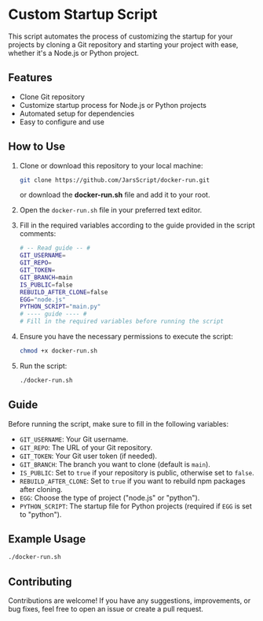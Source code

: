 # Custom Startup Script

This script automates the process of customizing the startup for your projects by cloning a Git repository and starting your project with ease, whether it's a Node.js or Python project.

## Features

- Clone Git repository
- Customize startup process for Node.js or Python projects
- Automated setup for dependencies
- Easy to configure and use

## How to Use

1. Clone or download this repository to your local machine:

    ```bash
    git clone https://github.com/JarsScript/docker-run.git
    ```
    or download the **docker-run.sh** file and add it to your root.

3. Open the `docker-run.sh` file in your preferred text editor.

4. Fill in the required variables according to the guide provided in the script comments:

    ```bash
    # -- Read guide -- #
    GIT_USERNAME=
    GIT_REPO=
    GIT_TOKEN=
    GIT_BRANCH=main
    IS_PUBLIC=false
    REBUILD_AFTER_CLONE=false
    EGG="node.js"
    PYTHON_SCRIPT="main.py"
    # ---- guide ---- #
    # Fill in the required variables before running the script
    ```

5. Ensure you have the necessary permissions to execute the script:

    ```bash
    chmod +x docker-run.sh
    ```

6. Run the script:

    ```bash
    ./docker-run.sh
    ```

## Guide

Before running the script, make sure to fill in the following variables:

- `GIT_USERNAME`: Your Git username.
- `GIT_REPO`: The URL of your Git repository.
- `GIT_TOKEN`: Your Git user token (if needed).
- `GIT_BRANCH`: The branch you want to clone (default is `main`).
- `IS_PUBLIC`: Set to `true` if your repository is public, otherwise set to `false`.
- `REBUILD_AFTER_CLONE`: Set to `true` if you want to rebuild npm packages after cloning.
- `EGG`: Choose the type of project ("node.js" or "python").
- `PYTHON_SCRIPT`: The startup file for Python projects (required if `EGG` is set to "python").

## Example Usage

```bash
./docker-run.sh
```
## Contributing
Contributions are welcome! If you have any suggestions, improvements, or bug fixes, feel free to open an issue or create a pull request.

